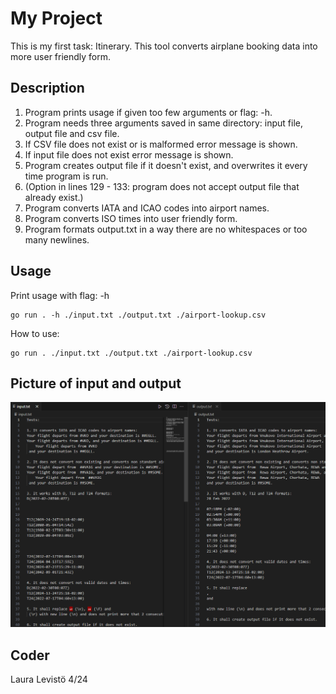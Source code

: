 # My Project

This is my first task: Itinerary.
This tool converts airplane booking data into more user friendly form.

## Description

1. Program prints usage if given too few arguments or flag: -h.
2. Program needs three arguments saved in same directory: input file, output file and csv file.
3. If CSV file does not exist or is malformed error message is shown.
4. If input file does not exist error message is shown.
5. Program creates output file if it doesn't exist, and overwrites it every time program is run.
6. (Option in lines 129 - 133: program does not accept output file that already exist.)
7. Program converts IATA and ICAO codes into airport names.
8.  Program converts ISO times into user friendly form.
9.  Program formats output.txt in a way there are no whitespaces or too many newlines.

## Usage

Print usage with flag: -h
```
go run . -h ./input.txt ./output.txt ./airport-lookup.csv

```
How to use:
```
go run . ./input.txt ./output.txt ./airport-lookup.csv

```
## Picture of input and output

![Screenshot](codes.png)

## Coder

Laura Levistö 4/24